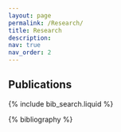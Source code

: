 ```yaml
---
layout: page
permalink: /Research/
title: Research
description: 
nav: true
nav_order: 2
---
```


## Publications

{% include bib_search.liquid %}

{% bibliography %}
